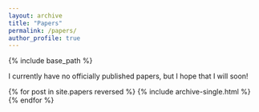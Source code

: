 ```yaml
---
layout: archive
title: "Papers"
permalink: /papers/
author_profile: true
---
```


<!-- {% if author.googlescholar %}
  You can also find my articles on <u><a href="{{author.googlescholar}}">my Google Scholar profile</a>.</u>
{% endif %} -->

{% include base_path %}

I currently have no officially published papers, but I hope that I will soon!

{% for post in site.papers reversed %}
  {% include archive-single.html %}
{% endfor %}
